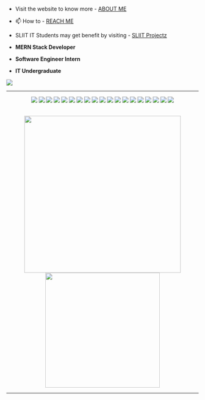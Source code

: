 <!-- 🔭 I’m currently working on [lookOver](https://rdarshan927.github.io/SLIITOpenSource/) -->

<!-- 🌱 I’m currently learning **AI/ ML, NLP** -->

<!-- 👯 I’m looking to collaborate on **Open Source Projects** -->

<!-- 📝 I regularly be active on [X - once named Twitter](https://twitter.com/RDarshan927) -->

<!--- 💬 Ask me about ** Laravel, Vue, APIs, PHP, Strapi,SEO **-->
- Visit the website to know more - [ABOUT ME](https://rdarshan927.github.io/)

- 📫 How to - [REACH ME](https://rdarshan927.github.io/#contact)

- SLIIT IT Students may get benefit by visiting - [SLIIT Projectz](https://github.com/orgs/SLIIT-Projectz/repositories)

- **MERN Stack Developer**
- **Software Engineer Intern**
- **IT Undergraduate**
  
[![](https://visitcount.itsvg.in/api?id=rdarshan927&icon=0&color=0)](https://rdarshan927.github.io/)

---

<div align="center">
  <img src="https://img.shields.io/badge/c-000000.svg?style=for-the-badge&logo=c&logoColor=white" >
  <img src="https://img.shields.io/badge/c++-000000.svg?style=for-the-badge&logo=c%2B%2B&logoColor=white" >
  <img src="https://img.shields.io/badge/python-000000?style=for-the-badge&logo=python&logoColor=white" >
  <img src="https://img.shields.io/badge/java-000000.svg?style=for-the-badge&logo=java&logoColor=white" >
  <img src="https://img.shields.io/badge/javascript-000000.svg?style=for-the-badge&logo=javascript&logoColor=white" >
  <img src="https://img.shields.io/badge/php-000000.svg?style=for-the-badge&logo=php&logoColor=white" >
  <img src="https://img.shields.io/badge/html5-000000.svg?style=for-the-badge&logo=html5&logoColor=white" >
  <img src="https://img.shields.io/badge/css3-000000?style=for-the-badge&logo=css3&logoColor=white" >
  <img src="https://img.shields.io/badge/kotlin-000000.svg?style=for-the-badge&logo=kotlin&logoColor=white" >
  <img src="https://img.shields.io/badge/mysql-000000.svg?style=for-the-badge&logo=mysql&logoColor=white" >
  <img src="https://img.shields.io/badge/mongodb-000000.svg?style=for-the-badge&logo=mongodb&logoColor=white" >
  <img src="https://img.shields.io/badge/figma-000000?style=for-the-badge&logo=figma&logoColor=white" >
  <img src="https://img.shields.io/badge/docker-000000.svg?style=for-the-badge&logo=docker&logoColor=white" >
  <img src="https://img.shields.io/badge/linux-000000.svg?style=for-the-badge&logo=linux&logoColor=white" >
  <img src="https://img.shields.io/badge/reactjs-000000.svg?style=for-the-badge&logo=react&logoColor=white" >
  <img src="https://img.shields.io/badge/nodejs-000000.svg?style=for-the-badge&logo=node.js&logoColor=white" >
  <img src="https://img.shields.io/badge/azure-000000.svg?style=for-the-badge&logo=microsoft-azure&logoColor=white" >
  <img src="https://img.shields.io/badge/vscode-000000.svg?style=for-the-badge&logo=visual-studio-code&logoColor=white" >
  <img src="https://img.shields.io/badge/git-000000.svg?style=for-the-badge&logo=git&logoColor=white" >

</div>

<br>

<p align="center">
  <img src="https://github-readme-streak-stats.herokuapp.com/?user=rdarshan927&theme=chartreuse-dark&hide_border=true" width=410>
  <img src="https://github-readme-stats.vercel.app/api/top-langs/?username=rdarshan927&langs_count=10&bg_color=000000&title_color=ffffff&text_color=ffffff&icon_color=ff0000&compact&hide_border=true&layout=compact" width=300>
</p>


---

<!--![](https://github-profile-trophy.vercel.app/?username=rdarshan927&theme=discord&no-frame=true&no-bg=true&margin-w=1)--

---


  ## 💰You can help me by Donating
  [![BuyMeACoffee](https://img.shields.io/badge/Buy%20Me%20a%20Coffee-ffdd00?style=for-the-badge&logo=buy-me-a-coffee&logoColor=black)](https://buymeacoffee.com/rdarshan927) [![PayPal](https://img.shields.io/badge/PayPal-00457C?style=for-the-badge&logo=paypal&logoColor=white)](https://paypal.me/rdarshan927) [![Patreon](https://img.shields.io/badge/Patreon-F96854?style=for-the-badge&logo=patreon&logoColor=white)](https://patreon.com/rdarshan927) [![Ko-Fi](https://img.shields.io/badge/Ko--fi-F16061?style=for-the-badge&logo=ko-fi&logoColor=white)](https://ko-fi.com/rdarshan927) 

  ![](https://hit.yhype.me/github/profile?user_id=64832773)


<!--img align="right" alt="Coder GIF" height=170 width=250 src="https://cdn.dribbble.com/users/730703/screenshots/6581243/avento.gif" />
<img align="right" alt="Coder GIF" width=35% src="https://blogger.googleusercontent.com/img/b/R29vZ2xl/AVvXsEhVPZuj_11cG9howtp5uj68wJISI6DiWi71ea3QFzjcFnwTmISjtTIbhKCpX_oABXPUFjL5iuAt7l78uJzekQMklNS53H7H93PjHHjQQrSm_uwNgGTr8l_StZ6uO5kThFf3rq8ekuek-MGtq0t2FJVdRIUqO3U4VlWnXwmArzsVKNmILnpQbW2TNXfGuJ8/s320/darshanr.gif" />
<!--img align="left" alt="Coder GIF" height=194 width=280  src="https://i.pinimg.com/originals/e4/26/70/e426702edf874b181aced1e2fa5c6cde.gif" />


